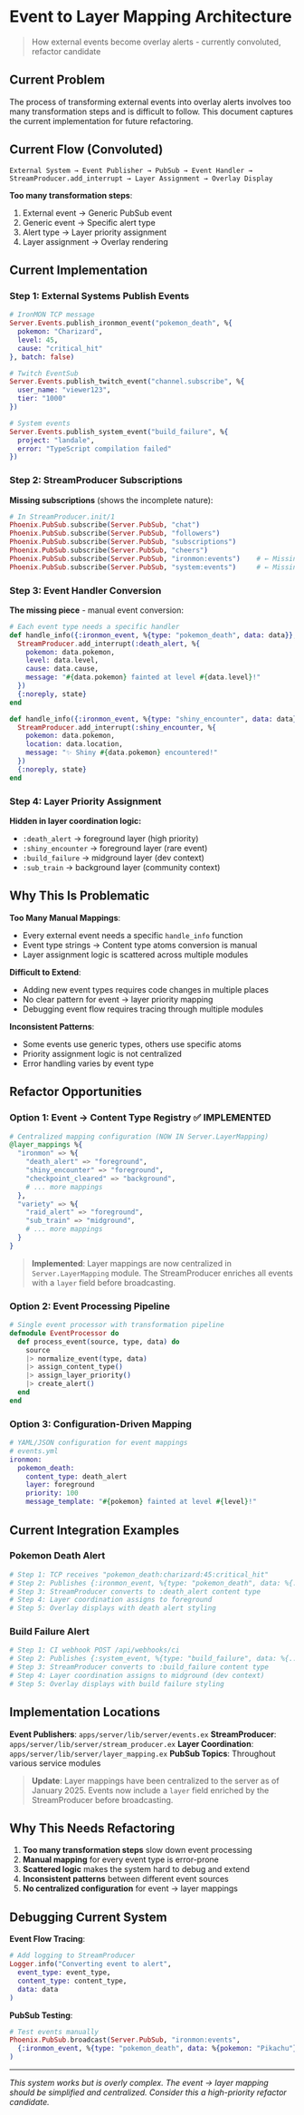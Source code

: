 # Event to Layer Mapping Architecture

> How external events become overlay alerts - currently convoluted, refactor candidate

## Current Problem

The process of transforming external events into overlay alerts involves too many transformation steps and is difficult to follow. This document captures the current implementation for future refactoring.

## Current Flow (Convoluted)

```
External System → Event Publisher → PubSub → Event Handler → StreamProducer.add_interrupt → Layer Assignment → Overlay Display
```

**Too many transformation steps**:

1. External event → Generic PubSub event
2. Generic event → Specific alert type
3. Alert type → Layer priority assignment
4. Layer assignment → Overlay rendering

## Current Implementation

### Step 1: External Systems Publish Events

```elixir
# IronMON TCP message
Server.Events.publish_ironmon_event("pokemon_death", %{
  pokemon: "Charizard",
  level: 45,
  cause: "critical_hit"
}, batch: false)

# Twitch EventSub
Server.Events.publish_twitch_event("channel.subscribe", %{
  user_name: "viewer123",
  tier: "1000"
})

# System events
Server.Events.publish_system_event("build_failure", %{
  project: "landale",
  error: "TypeScript compilation failed"
})
```

### Step 2: StreamProducer Subscriptions

**Missing subscriptions** (shows the incomplete nature):

```elixir
# In StreamProducer.init/1
Phoenix.PubSub.subscribe(Server.PubSub, "chat")
Phoenix.PubSub.subscribe(Server.PubSub, "followers")
Phoenix.PubSub.subscribe(Server.PubSub, "subscriptions")
Phoenix.PubSub.subscribe(Server.PubSub, "cheers")
Phoenix.PubSub.subscribe(Server.PubSub, "ironmon:events")    # ← Missing
Phoenix.PubSub.subscribe(Server.PubSub, "system:events")     # ← Missing
```

### Step 3: Event Handler Conversion

**The missing piece** - manual event conversion:

```elixir
# Each event type needs a specific handler
def handle_info({:ironmon_event, %{type: "pokemon_death", data: data}}, state) do
  StreamProducer.add_interrupt(:death_alert, %{
    pokemon: data.pokemon,
    level: data.level,
    cause: data.cause,
    message: "#{data.pokemon} fainted at level #{data.level}!"
  })
  {:noreply, state}
end

def handle_info({:ironmon_event, %{type: "shiny_encounter", data: data}}, state) do
  StreamProducer.add_interrupt(:shiny_encounter, %{
    pokemon: data.pokemon,
    location: data.location,
    message: "✨ Shiny #{data.pokemon} encountered!"
  })
  {:noreply, state}
end
```

### Step 4: Layer Priority Assignment

**Hidden in layer coordination logic:**

- `:death_alert` → foreground layer (high priority)
- `:shiny_encounter` → foreground layer (rare event)
- `:build_failure` → midground layer (dev context)
- `:sub_train` → background layer (community context)

## Why This Is Problematic

**Too Many Manual Mappings**:

- Every external event needs a specific `handle_info` function
- Event type strings → Content type atoms conversion is manual
- Layer assignment logic is scattered across multiple modules

**Difficult to Extend**:

- Adding new event types requires code changes in multiple places
- No clear pattern for event → layer priority mapping
- Debugging event flow requires tracing through multiple modules

**Inconsistent Patterns**:

- Some events use generic types, others use specific atoms
- Priority assignment logic is not centralized
- Error handling varies by event type

## Refactor Opportunities

### Option 1: Event → Content Type Registry ✅ IMPLEMENTED

```elixir
# Centralized mapping configuration (NOW IN Server.LayerMapping)
@layer_mappings %{
  "ironmon" => %{
    "death_alert" => "foreground",
    "shiny_encounter" => "foreground",
    "checkpoint_cleared" => "background",
    # ... more mappings
  },
  "variety" => %{
    "raid_alert" => "foreground",
    "sub_train" => "midground",
    # ... more mappings
  }
}
```

> **Implemented**: Layer mappings are now centralized in `Server.LayerMapping` module. The StreamProducer enriches all events with a `layer` field before broadcasting.

### Option 2: Event Processing Pipeline

```elixir
# Single event processor with transformation pipeline
defmodule EventProcessor do
  def process_event(source, type, data) do
    source
    |> normalize_event(type, data)
    |> assign_content_type()
    |> assign_layer_priority()
    |> create_alert()
  end
end
```

### Option 3: Configuration-Driven Mapping

```elixir
# YAML/JSON configuration for event mappings
# events.yml
ironmon:
  pokemon_death:
    content_type: death_alert
    layer: foreground
    priority: 100
    message_template: "#{pokemon} fainted at level #{level}!"
```

## Current Integration Examples

### Pokemon Death Alert

```elixir
# Step 1: TCP receives "pokemon_death:charizard:45:critical_hit"
# Step 2: Publishes {:ironmon_event, %{type: "pokemon_death", data: %{...}}}
# Step 3: StreamProducer converts to :death_alert content type
# Step 4: Layer coordination assigns to foreground
# Step 5: Overlay displays with death alert styling
```

### Build Failure Alert

```elixir
# Step 1: CI webhook POST /api/webhooks/ci
# Step 2: Publishes {:system_event, %{type: "build_failure", data: %{...}}}
# Step 3: StreamProducer converts to :build_failure content type
# Step 4: Layer coordination assigns to midground (dev context)
# Step 5: Overlay displays with build failure styling
```

## Implementation Locations

**Event Publishers**: `apps/server/lib/server/events.ex`
**StreamProducer**: `apps/server/lib/server/stream_producer.ex`
**Layer Coordination**: `apps/server/lib/server/layer_mapping.ex`
**PubSub Topics**: Throughout various service modules

> **Update**: Layer mappings have been centralized to the server as of January 2025. Events now include a `layer` field enriched by the StreamProducer before broadcasting.

## Why This Needs Refactoring

1. **Too many transformation steps** slow down event processing
2. **Manual mapping** for every event type is error-prone
3. **Scattered logic** makes the system hard to debug and extend
4. **Inconsistent patterns** between different event sources
5. **No centralized configuration** for event → layer mappings

## Debugging Current System

**Event Flow Tracing**:

```elixir
# Add logging to StreamProducer
Logger.info("Converting event to alert",
  event_type: event_type,
  content_type: content_type,
  data: data
)
```

**PubSub Testing**:

```elixir
# Test events manually
Phoenix.PubSub.broadcast(Server.PubSub, "ironmon:events",
  {:ironmon_event, %{type: "pokemon_death", data: %{pokemon: "Pikachu"}}}
)
```

---

_This system works but is overly complex. The event → layer mapping should be simplified and centralized. Consider this a high-priority refactor candidate._
